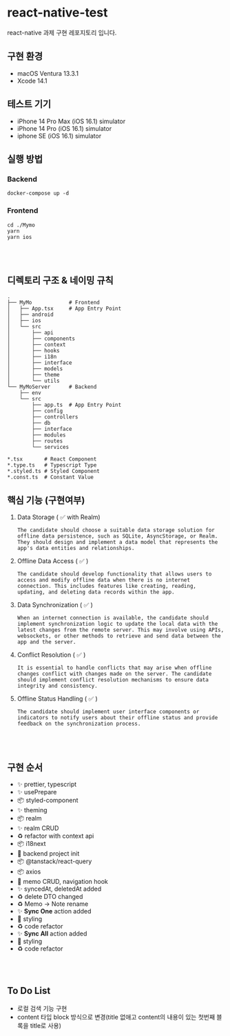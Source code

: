# react-native-test

react-native 과제 구현 레포지토리 입니다.

## 구현 환경

-   macOS Ventura 13.3.1
-   Xcode 14.1

## 테스트 기기

-   iPhone 14 Pro Max (iOS 16.1) simulator
-   iPhone 14 Pro (iOS 16.1) simulator
-   iphone SE (iOS 16.1) simulator

## 실행 방법

### Backend

```shell
docker-compose up -d
```

### Frontend

```shell
cd ./Mymo
yarn
yarn ios
```

<br><br>

## 디렉토리 구조 & 네이밍 규칙

```shell
.
├── MyMo            # Frontend
│   ├── App.tsx     # App Entry Point
│   ├── android
│   ├── ios
│   └── src
│       ├── api
│       ├── components
│       ├── context
│       ├── hooks
│       ├── i18n
│       ├── interface
│       ├── models
│       ├── theme
│       └── utils
└── MyMoServer      # Backend
    ├── env
    └── src
        ├── app.ts  # App Entry Point
        ├── config
        ├── controllers
        ├── db
        ├── interface
        ├── modules
        ├── routes
        └── services
```

```shell
*.tsx       # React Component
*.type.ts   # Typescript Type
*.styled.ts # Styled Component
*.const.ts  # Constant Value
```

## 핵심 기능 (구현여부)

1. Data Storage ( ✅ with Realm)

    ```text
    The candidate should choose a suitable data storage solution for offline data persistence, such as SQLite, AsyncStorage, or Realm. They should design and implement a data model that represents the app's data entities and relationships.
    ```

2. Offline Data Access ( ✅ )

    ```text
    The candidate should develop functionality that allows users to access and modify offline data when there is no internet connection. This includes features like creating, reading, updating, and deleting data records within the app.
    ```

3. Data Synchronization ( ✅ )
    ```text
    When an internet connection is available, the candidate should implement synchronization logic to update the local data with the latest changes from the remote server. This may involve using APIs, websockets, or other methods to retrieve and send data between the app and the server.
    ```
4. Conflict Resolution ( ✅ )
    ```text
    It is essential to handle conflicts that may arise when offline changes conflict with changes made on the server. The candidate should implement conflict resolution mechanisms to ensure data integrity and consistency.
    ```
5. Offline Status Handling ( ✅ )

    ```text
    The candidate should implement user interface components or indicators to notify users about their offline status and provide feedback on the synchronization process.
    ```

<br><br>

## 구현 순서

-   ✨ prettier, typescript
-   ✨ usePrepare
-   📦️ styled-component
-   ✨ theming
-   📦️ realm
-   ✨ realm CRUD
-   ♻️ refactor with context api
-   📦️ i18next
-   🎉 backend project init
-   📦️ @tanstack/react-query
-   📦️ axios
-   🎨 memo CRUD, navigation hook
-   ✨ syncedAt, deletedAt added
-   ♻️ delete DTO changed
-   ♻️ Memo -> Note rename
-   ✨ **Sync One** action added
-   💄 styling
-   ♻️ code refactor
-   ✨ **Sync All** action added
-   💄 styling
-   ♻️ code refactor

<br><br>

## To Do List

-   로컬 검색 기능 구현
-   content 타입 block 방식으로 변경(title 없애고 content의 내용이 있는 첫번째 블록을 title로 사용)

